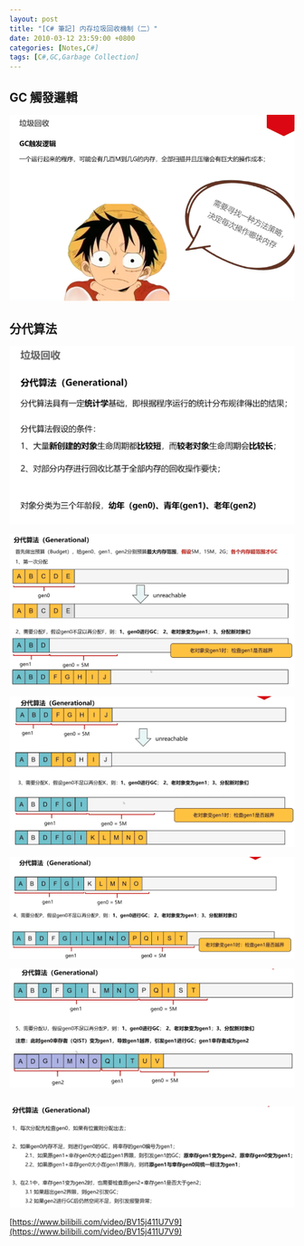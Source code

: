 ```yaml
---
layout: post
title: "[C# 筆記] 内存垃圾回收機制（二）"
date: 2010-03-12 23:59:00 +0800
categories: [Notes,C#]
tags: [C#,GC,Garbage Collection]
---
```


## GC 觸發邏輯

![](/assets/img/post/gc7.png)

## 分代算法

![](/assets/img/post/gc8.png)

![](/assets/img/post/gc9.png)

![](/assets/img/post/gc10.png)

![](/assets/img/post/gc11.png)

![](/assets/img/post/gc12.png)

##

![](/assets/img/post/gc13.png)

[https://www.bilibili.com/video/BV15j411U7V9](https://www.bilibili.com/video/BV15j411U7V9)